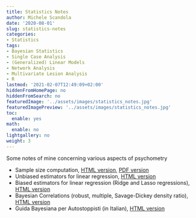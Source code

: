 ```yaml
---
title: Statistics Notes
author: Michele Scandola
date: '2020-08-01'
slug: statistics-notes
categories:
- Statistics
tags:
- Bayesian Statistics
- Single Case Analysis
- (Generalized) Linear Models
- Network Analysis
- Multivariate Lesion Analysis
- R
lastmod: '2021-02-07T12:49:09+02:00'
hiddenFromHomePage: no
hiddenFromSearch: no
featuredImage: '../assets/images/statistics_notes.jpg'
featuredImagePreview: '../assets/images/statistics_notes.jpg'
toc:
  enable: yes
math:
  enable: no
lightgallery: no
weight: 3
---
```


Some notes of mine concerning various aspects of psychometry

<!--more-->

- Sample size computation,
  [HTML version](/presentations/sample_size/samplesize_presentation.html),
  [PDF version](/presentations/sample_size/samplesize_presentation.pdf)
- Unbiased estimators for linear regression,
  [HTML version](/presentations/20200819linearregression/unbiased-linear-regression/index.html)
- Biased estimators for linear regression (Ridge and Lasso regressions),
  [HTML version](/presentations/20200903biasedestimators/biased-estimators-ridge-and-lasso-regressions/index.html)
- Bayesian Correlations (robust, multiple, Savage-Dickey density ratio),
  [HTML version](/presentations/20210205bayesianmultiplecorrelation/multiple-correlations-in-stan/index.html)
- Guida Bayesiana per Autostoppisti (in Italian),
  [HTML version](/presentations/20210430guidabayesianaautostop/guida-bayesiana-per-autostoppisti/index.html)
